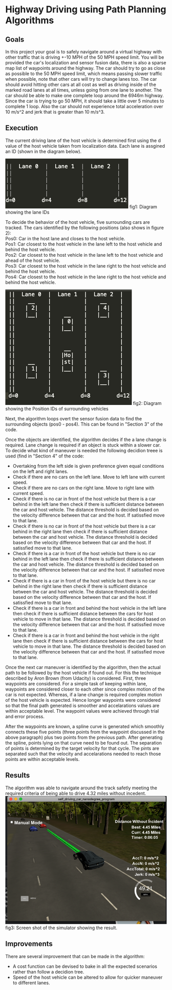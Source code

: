# Highway Driving using Path Planning Algorithms

## Goals
In this project your goal is to safely navigate around a virtual highway with other traffic that is driving +-10 MPH of the 50 MPH speed limit. You will be provided the car's localization and sensor fusion data, there is also a sparse map list of waypoints around the highway. The car should try to go as close as possible to the 50 MPH speed limit, which means passing slower traffic when possible, note that other cars will try to change lanes too. The car should avoid hitting other cars at all cost as well as driving inside of the marked road lanes at all times, unless going from one lane to another. The car should be able to make one complete loop around the 6946m highway. Since the car is trying to go 50 MPH, it should take a little over 5 minutes to complete 1 loop. Also the car should not experience total acceleration over 10 m/s^2 and jerk that is greater than 10 m/s^3.

## Execution

The current driving lane of the host vehicle is determined first using the d value of the host vehicle taken from localization data. Each lane is assgined an ID (shown in the diagram below).

<img src="/Supporting_Files/Lane_ID.png"/>
fig1: Diagram showing the lane IDs

To decide the behavior of the host vehicle, five surrounding cars are tracked. The cars identified by the following positions (also shows in figure 2): <br>
Pos0: Car in the host lane and closes to the host vehicle.<br>
Pos1: Car closest to the host vehicle in the lane left to the host vehicle and behind the host vehicle. <br>
Pos2: Car closest to the host vehicle in the lane left to the host vehicle and ahead of the host vehicle. <br>
Pos3: Car closest to the host vehicle in the lane right to the host vehicle and behind the host vehicle. <br>
Pos4: Car closest to the host vehicle in the lane right to the host vehicle and behind the host vehicle. <br>

<img src="/Supporting_Files/Obj_Pos.png"/>
fig2: Diagram showing the Position IDs of surrounding vehicles

Next, the algorithm loops overt the sensor fusion data to find the surrounding objects (pos0 - pos4). This can be found in "Section 3" of the code. <br>

Once the objects are identified, the algorithm decides if the a lane change is required. Lane change is required if an object is stuck within a slower car. To decide what kind of maneuver is needed the following decidion treee is used (find in "Section 4" of the code:<br>

- Overtaking from the left side is given preference given equal conditions on the left and right lanes.<br>
- Check if there are no cars on the left lane. Move to left lane with current speed.<br>
- Check if there are no cars on the right lane. Move to right lane with current speed.<br>
- Check if there is no car in front of the host vehicle but there is a car behind in the left lane then check if there is sufficient distance between the car and host vehicle. The distance threshold is decided based on the velocity difference between that car and the host. If satissfied move to that lane. <br>
- Check if there is no car in front of the host vehicle but there is a car behind in the right lane then check if there is sufficient distance between the car and host vehicle. The distance threshold is decided based on the velocity difference between that car and the host. If satissfied move to that lane. <br>
- Check if there is a car in front of the host vehicle but there is no car behind in the left lane then check if there is sufficient distance between the car and host vehicle. The distance threshold is decided based on the velocity difference between that car and the host. If satissfied move to that lane. <br>
- Check if there is a car in front of the host vehicle but there is no car behind in the right lane then check if there is sufficient distance between the car and host vehicle. The distance threshold is decided based on the velocity difference between that car and the host. If satissfied move to that lane. <br>
- Check if there is a car in front and behind the host vehicle in the left lane then check if there is sufficient distance between the cars for host vehicle to move in that lane. The distance threshold is decided based on the velocity difference between that car and the host. If satissfied move to that lane. <br>
- Check if there is a car in front and behind the host vehicle in the right lane then check if there is sufficient distance between the cars for host vehicle to move in that lane. The distance threshold is decided based on the velocity difference between that car and the host. If satissfied move to that lane. <br>

Once the next car maneuver is identified by the algorithm, then the actual path to be followed by the host vehicle if found out. For this the technique described by Aron Brown (from Udacity) is considered. First, three waypoints are considered. For a simple task of keeping within lane, waypoints are considered closer to each other since complex motion of the car is not expected. Whereas, if a lane change is required complex motion of the host vehicle is expected. Hence longer waypoints were considered so that the final path generated is smoother and accelarations values are within acceptable level. The waypoint values were achieved through trial and error process. <br>

After the waypoints are known, a spline curve is generated which smoothly connects these five points (three points from the waypoint discussed in the above paragraph) plus two points from the previous path. After generating the spline, points lying on that curve need to be found out. The separation of points is determined by the target velocity for that cycle. The pints are separated such that the velocity and accelarations needed to reach those points are within acceptable levels. 

## Results
The algorithm was able to navigate around the track safetly meeting the required criteria of being able to drive 4.32 miles without incedent. <br>
<img src="/Supporting_Files/Sim_ScreenShot.png"/><br>
fig3: Screen shot of the simulator showing the result.


## Improvements
There are several improvement that can be made in the algorithm: <br>
- A cost function can be devised to bake in all the expected scenarios rather than follow a decidion tree. <br>
- Speed of the host vehicle can be altered to allow for quicker maneuver to different lanes. <br>